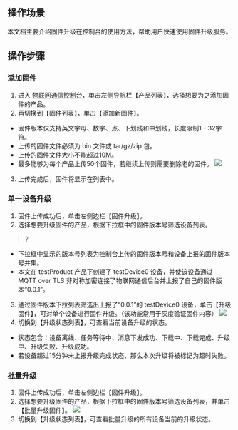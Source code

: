 ## 操作场景
本文档主要介绍固件升级在控制台的使用方法，帮助用户快速使用固件升级服务。

## 操作步骤
### 添加固件
1. 进入 [物联网通信控制台](https://console.cloud.tencent.com/iotcloud)，单击左侧导航栏【产品列表】，选择想要为之添加固件的产品。
2. 再切换到【固件列表】，单击【添加新固件】。
 - 固件版本仅支持英文字母、数字、点、下划线和中划线，长度限制1 - 32字符。
 - 上传的固件文件必须为 bin 文件或 tar/gz/zip 包。
 - 上传的固件文件大小不能超过10M。
 - 最多能够为每个产品上传50个固件，若继续上传则需要删除老的固件。
![](https://main.qcloudimg.com/raw/f31368a2369fa09f3873ee65f56d089f.png)
3. 上传完成后，固件将显示在列表中。


### 单一设备升级
1. 固件上传成功后，单击左侧边栏【固件升级】。
2. 选择想要升级固件的产品，根据下拉框中的固件版本号筛选设备列表。
 >?
 - 下拉框中显示的版本号列表为控制台上传的固件版本号和设备上报的固件版本号并集。
 - 本文在 testProduct 产品下创建了 testDevice0 设备，并使该设备通过 MQTT over TLS 非对称加密连接了物联网通信后台并上报了自己的固件版本“0.0.1”。
3. 通过固件版本下拉列表筛选出上报了“0.0.1”的 testDevice0 设备，单击【升级固件】，可对单个设备进行固件升级。（该功能常用于灰度验证固件内容）
![](https://main.qcloudimg.com/raw/398cb5a01585124bc12d4c155906c70d.png)
4. 切换到【升级状态列表】，可查看当前设备升级的状态。
 - 状态包含：设备离线、任务等待中、消息下发成功、下载中、下载完成、升级中、升级失败、升级成功。
 - 若设备超过15分钟未上报升级完成状态，那么本次升级将被标记为超时失败。

### 批量升级
1. 固件上传成功后，单击左侧边栏【固件升级】。
2. 选择想要升级固件的产品，根据下拉框中的固件版本号筛选设备列表，并单击【批量升级固件】。
![](https://main.qcloudimg.com/raw/b5b4ec547dae8fa64734ca82ad2dbac9.png)
3. 切换到【升级状态列表】，可查看批量升级的所有设备当前的升级状态。

